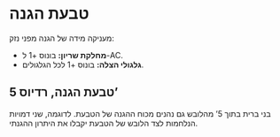 # טבעת הגנה

מעניקה מידה של הגנה מפני נזק:

- **מחלקת שריון:** בונוס +1 ל-AC.
- **גלגולי הצלה:** בונוס +1 לכל הגלגולים.

## טבעת הגנה, רדיוס 5’

בני ברית בתוך 5’ מהלובש גם נהנים מכוח ההגנה של הטבעת. לדוגמה, שני דמויות הנלחמות לצד הלובש של הטבעת יקבלו את היתרון ההגנתי.
